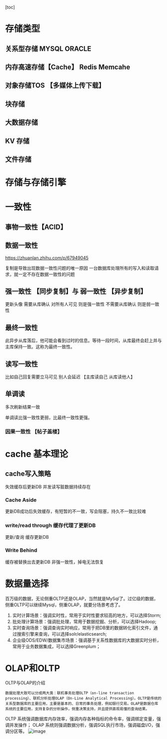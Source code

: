 [toc]
# 存储类型
## 关系型存储 MYSQL ORACLE
## 内存高速存储【Cache】 Redis Memcahe
## 对象存储TOS 【多媒体上传下载】
## 块存储
## 大数据存储
## KV 存储
## 文件存储

# 存储与存储引擎
# 一致性
## 事物一致性【ACID】
## 数据一致性
https://zhuanlan.zhihu.com/p/67949045

复制是导致出现数据一致性问题的唯一原因
一台数据库处理所有的写入和读取请求，就一定不存在数据一致性的问题
## 强一致性 【同步复制】与 弱一致性 【异步复制】
 更新头像 需要从库确认 对所有人可见 则是强一致性
 不需要从库确认 则是弱一致性
## 最终一致性
此异步从库落后，他可能会看到过时的信息。等待一段时间，从库最终会赶上并与主库保持一致。这称为最终一致性。
## 读写一致性
比如自己回复需要立马可见 别人会延迟 【主库读自己 从库读他人】
## 单调读
多次刷新结果一致

单调读比强一致性更弱，比最终一致性更强。
### 因果一致性 【帖子盖楼】
# cache 基本理论
## cache写入策略
失效缓存后更新DB 并发读写脏数据持续存在
### Cache Aside
更新DB成功后失效缓存，有短暂的不一致，写会阻塞，持久不一致比较难
### write/read through 缓存代理了更新DB
更新/查询 缓存更新DB

### Write Behind
缓存被替换出去更新DB 非强一致性，掉电无法恢复
# 数据量选择
百万级的数据，无论侧重OLTP还是OLAP，当然就是MySql了。过亿级的数据，侧重OLTP可以继续Mysql，侧重OLAP，就要分场景考虑了。
1. 实时计算场景：强调实时性，常用于实时性要求较高的地方，可以选择Storm;
1. 批处理计算场景：强调批处理，常用于数据挖掘、分析，可以选择Hadoop;
1. 实时查询场景：强调查询实时响应，常用于把DB里的数据转化索引文件，通过搜索引擎来查询，可以选择solr/elasticsearch;
1. 企业级ODS/EDW/数据集市场景：强调基于关系性数据库的大数据实时分析，常用于业务数据集成，可以选择Greenplum；

# OLAP和OLTP
OLTP与OLAP的介绍

    数据处理大致可以分成两大类：联机事务处理OLTP（on-line transaction processing）、联机分析处理OLAP（On-Line Analytical Processing）。OLTP是传统的关系型数据库的主要应用，主要是基本的、日常的事务处理，例如银行交易。OLAP是数据仓库系统的主要应用，支持复杂的分析操作，侧重决策支持，并且提供直观易懂的查询结果。 

OLTP 系统强调数据库内存效率，强调内存各种指标的命令率，强调绑定变量，强调并发操作；
OLAP 系统则强调数据分析，强调SQL执行市场，强调磁盘I/O，强调分区等。
![image](564226322CFF40C4A8FF87CDAD50C9CA)
